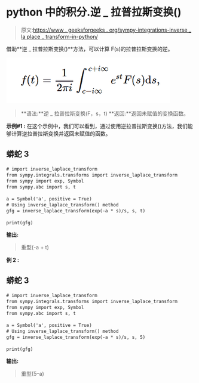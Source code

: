 # python 中的积分.逆 _ 拉普拉斯变换()

> 原文:[https://www . geeksforgeeks . org/sympy-integrations-inverse _ la place _ transform-in-python/](https://www.geeksforgeeks.org/sympy-integrals-inverse_laplace_transform-in-python/)

借助**逆 _ 拉普拉斯变换()**方法，可以计算 F(s)的拉普拉斯变换的逆。

![](img/a2ba3b5c730cde39e7d0d1a3271b482d.png)

> **语法:**逆 _ 拉普拉斯变换(F，s，t)
> **返回:**返回未赋值的变换函数。

**示例#1 :**
在这个示例中，我们可以看到，通过使用逆拉普拉斯变换()方法，我们能够计算逆拉普拉斯变换并返回未赋值的函数。

## 蟒蛇 3

```
# import inverse_laplace_transform
from sympy.integrals.transforms import inverse_laplace_transform
from sympy import exp, Symbol
from sympy.abc import s, t

a = Symbol('a', positive = True)
# Using inverse_laplace_transform() method
gfg = inverse_laplace_transform(exp(-a * s)/s, s, t)

print(gfg)
```

**输出:**

> 重型(-a + t)

**例 2 :**

## 蟒蛇 3

```
# import inverse_laplace_transform
from sympy.integrals.transforms import inverse_laplace_transform
from sympy import exp, Symbol
from sympy.abc import s, t

a = Symbol('a', positive = True)
# Using inverse_laplace_transform() method
gfg = inverse_laplace_transform(exp(-a * s)/s, s, 5)

print(gfg)
```

**输出:**

> 重型(5–a)